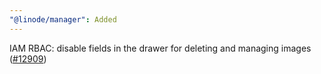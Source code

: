 ```yaml
---
"@linode/manager": Added
---
```


IAM RBAC: disable fields in the drawer for deleting and managing images ([#12909](https://github.com/linode/manager/pull/12909))
